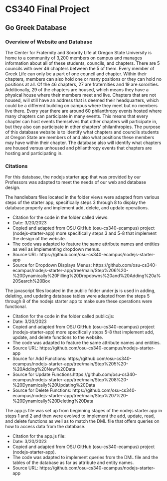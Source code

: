 # CS340 Final Project
## Go Greek Database
### Overview of Website and Database
The Center for Fraternity and Sorority Life at Oregon State University is home to a community of 3,200 members on campus and manages information about all of these students, councils, and chapters. There are 5 councils with over 46 chapters between the 5 of them. Every member of Greek Life can only be a part of one council and chapter. Within their chapters, members can also hold one or many positions or they can hold no positions at all. Of the 46 chapters, 27 are fraternities and 19 are sororities. Additionally, 29 of the chapters are housed, which means they have a physical house where their members meet and live. Chapters that are not housed, will still have an address that is deemed their headquarters, which could be a different building on campus where they meet but no members live there. Every year there are around 60 philanthropy events hosted where many chapters can participate in many events. This means that every chapter can host events themselves that other chapters will participate in, but they also can participate in other chapters' philanthropies. The purpose of this database website is to identify what chapters and councils students at Oregon State are members of and also what positions these members may have within their chapter. The database also will identify what chapters are housed versus unhoused and philanthropy events that chapters are hosting and participating in. 

### Citations

For this database, the nodejs starter app that was provided by our Professors was adapted to meet the needs of our web and database design. 

The handlebars files located in the folder views were adapted from various steps of the starter app, specifically steps 3 through 8 to display the database properly and implement add, delete, and update operations.

<ul>
<li>Citation for the code in the folder called views:</li>
<li>Date: 3/20/2023</li>
<li>Copied and adapted from OSU GitHub (osu-cs340-ecampus) project (nodejs-starter-app) more specifically steps 3 and 5-8 that implement the design of the website. </li>
<li>The code was adapted to feature the same attribute names and entities as well as implementing dropdown menus.</li>
<li>Source URL: https://github.com/osu-cs340-ecampus/nodejs-starter-app </li>
<li>Source for Dropdown Displays Menus: https://github.com/osu-cs340-ecampus/nodejs-starter-app/tree/main/Step%206%20-%20Dynamically%20Filling%20Dropdowns%20and%20Adding%20a%20Search%20Box </li>
</ul>

The javascript files located in the public folder under js is used in adding, deleting, and updating database tables were adapted from the steps 5 through 8 of the nodejs starter app to make sure these operations were functional. 

<ul>
<li>Citation for the code in the folder called public/js:</li>
<li>Date: 3/20/2023</li>
<li>Copied and adapted from OSU GitHub (osu-cs340-ecampus) project (nodejs-starter-app) more specifically steps 5-8 that implement add, update, and delete functions to the website.</li>
<li>The code was adapted to feature the same attribute names and entities.</li>
<li>Source URL: https://github.com/osu-cs340-ecampus/nodejs-starter-app</li>
<li>Source for Add Functions: https://github.com/osu-cs340-ecampus/nodejs-starter-app/tree/main/Step%205%20-%20Adding%20New%20Data </li>
<li>Source for Update Functions:https://github.com/osu-cs340-ecampus/nodejs-starter-app/tree/main/Step%208%20-%20Dynamically%20Updating%20Data </li>
<li>Source for Delete Functions: https://github.com/osu-cs340-ecampus/nodejs-starter-app/tree/main/Step%207%20-%20Dynamically%20Deleting%20Data </li>
</ul>

The app.js file was set up from beginning stages of the nodejs starter app in steps 1 and 2 and then were evolved to implement the add, update, read, and delete functions as well as to match the DML file that offers queries on how to access data from the database. 
<ul>
<li>Citation for the app.js file:</li>
<li>Date: 3/20/2023 </li>
<li>Copied and adapted from OSU GitHub (osu-cs340-ecampus) project (nodejs-starter-app). </li>
<li>The code was adapted to implement queries from the DML file and the tables of the database as far as attribute and entity names. </li>
<li> Source URL: https://github.com/osu-cs340-ecampus/nodejs-starter-app </li>
</ul>


